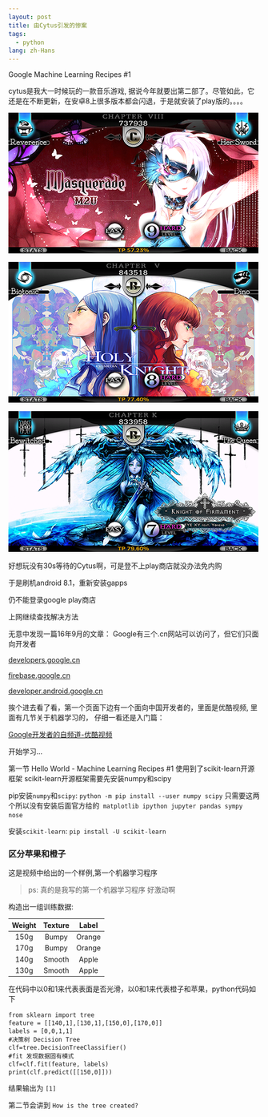 ```yaml
---
layout: post
title: 由Cytus引发的惨案
tags:
  - python
lang: zh-Hans
---
```


Google Machine Learning Recipes #1

<!--more-->
cytus是我大一时候玩的一款音乐游戏, 据说今年就要出第二部了。尽管如此，它还是在不断更新，在安卓8上很多版本都会闪退，于是就安装了play版的。。。。

![](https://raw.githubusercontent.com/chen866/chen866.github.io/master/assets/images/2018-01-01-01.png)

![](https://raw.githubusercontent.com/chen866/chen866.github.io/master/assets/images/2018-01-01-02.png)

![](https://raw.githubusercontent.com/chen866/chen866.github.io/master/assets/images/2018-01-01-03.png)

好想玩没有30s等待的Cytus啊，可是登不上play商店就没办法免内购

于是刷机android 8.1，重新安装gapps

仍不能登录google play商店

上网继续查找解决方法

无意中发现一篇16年9月的文章：
Google有三个.cn网站可以访问了，但它们只面向开发者

[developers.google.cn](http://developers.google.cn)

[firebase.google.cn](http://firebase.google.cn)

[developer.android.google.cn](http://developer.android.google.cn)


挨个进去看了看，第一个页面下边有一个面向中国开发者的，里面是优酷视频, 里面有几节关于机器学习的， 仔细一看还是入门篇：

[Google开发者的自频道-优酷视频](http://i.youku.com/i/UMjczOTc0NDkzNg==/custom?spm=a2hzp.8244740.0.0&id=87105)

开始学习...

第一节
Hello World - Machine Learning Recipes #1
使用到了scikit-learn开源框架
scikit-learn开源框架需要先安装numpy和scipy

pip安装`numpy`和`scipy`:
`python -m pip install --user numpy scipy`
只需要这两个所以没有安装后面官方给的` matplotlib ipython jupyter pandas sympy nose`

安装`scikit-learn`:
`pip install -U scikit-learn`

### 区分苹果和橙子
这是视频中给出的一个样例,第一个机器学习程序
> ps: 真的是我写的第一个机器学习程序 好激动啊

构造出一组训练数据:

| Weight | Texture | Label |
|:--------:|:--------:|:--------:|
| 150g | Bumpy | Orange |
| 170g | Bumpy | Orange |
| 140g | Smooth | Apple |
| 130g | Smooth | Apple |

在代码中以0和1来代表表面是否光滑，以0和1来代表橙子和苹果，python代码如下

```
from sklearn import tree
feature = [[140,1],[130,1],[150,0],[170,0]]
labels = [0,0,1,1]
#决策树 Decision Tree
clf=tree.DecisionTreeClassifier()
#fit 发现数据固有模式
clf=clf.fit(feature, labels)
print(clf.predict([[150,0]]))
```

结果输出为
`[1]`

第二节会讲到
`How is the tree created?`